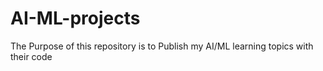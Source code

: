 # AI-ML-projects

The Purpose of this repository is to Publish my AI/ML learning topics with their code
